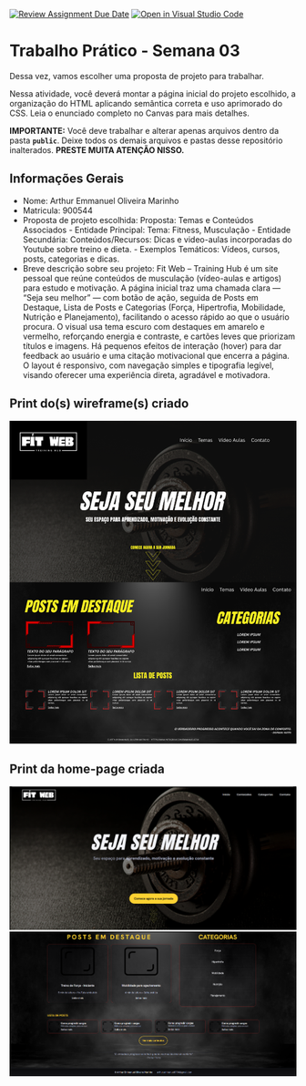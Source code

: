 [![Review Assignment Due Date](https://classroom.github.com/assets/deadline-readme-button-22041afd0340ce965d47ae6ef1cefeee28c7c493a6346c4f15d667ab976d596c.svg)](https://classroom.github.com/a/lzSD2mJw)
[![Open in Visual Studio Code](https://classroom.github.com/assets/open-in-vscode-2e0aaae1b6195c2367325f4f02e2d04e9abb55f0b24a779b69b11b9e10269abc.svg)](https://classroom.github.com/online_ide?assignment_repo_id=20227630&assignment_repo_type=AssignmentRepo)
# Trabalho Prático - Semana 03

Dessa vez, vamos escolher uma proposta de projeto para trabalhar.

Nessa atividade, você deverá montar a página inicial do projeto escolhido, a organização do HTML aplicando semântica correta e uso aprimorado do CSS. Leia o enunciado completo no Canvas para mais detalhes.

**IMPORTANTE:** Você deve trabalhar e alterar apenas arquivos dentro da pasta **`public`**. Deixe todos os demais arquivos e pastas desse repositório inalterados. **PRESTE MUITA ATENÇÃO NISSO.**

## Informações Gerais

- Nome: Arthur Emmanuel Oliveira Marinho
- Matricula: 900544
- Proposta de projeto escolhida: Proposta: Temas e Conteúdos Associados - Entidade Principal: Tema: Fitness, Musculação - Entidade Secundária: Conteúdos/Recursos: Dicas e video-aulas incorporadas do Youtube sobre treino e dieta. - Exemplos Temáticos: Vídeos, cursos, posts, categorias e dicas.
- Breve descrição sobre seu projeto: Fit Web – Training Hub é um site pessoal que reúne conteúdos de musculação (vídeo-aulas e artigos) para estudo e motivação. A página inicial traz uma chamada clara — “Seja seu melhor” — com botão de ação, seguida de Posts em Destaque, Lista de Posts e Categorias (Força, Hipertrofia, Mobilidade, Nutrição e Planejamento), facilitando o acesso rápido ao que o usuário procura. O visual usa tema escuro com destaques em amarelo e vermelho, reforçando energia e contraste, e cartões leves que priorizam títulos e imagens. Há pequenos efeitos de interação (hover) para dar feedback ao usuário e uma citação motivacional que encerra a página. O layout é responsivo, com navegação simples e tipografia legível, visando oferecer uma experiência direta, agradável e motivadora.


## Print do(s) wireframe(s) criado

![Wireframe criado](</public/imgs/wireframe.png>)


## Print da home-page criada

![Print 1 da home-page](/public/imgs/image.png)
![Print 2 da home-page](/public/imgs/image-1.png)

